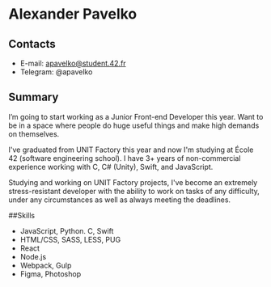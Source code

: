 # Alexander Pavelko

## Contacts
* E-mail: apavelko@student.42.fr
* Telegram: @apavelko

## Summary
I’m going to start working as a Junior Front-end Developer this year. Want to be in a space where people do huge useful things and make high demands on themselves.

I've graduated from UNIT Factory this year and now I'm studying at École 42 (software engineering school). I have 3+ years of non-commercial experience working with C, C# (Unity), Swift, and JavaScript.

Studying and working on UNIT Factory projects, I've become an extremely stress-resistant developer with the ability to work on tasks of any difficulty, under any circumstances as well as always meeting the deadlines.

##Skills
* JavaScript, Python. C, Swift
* HTML/CSS, SASS, LESS, PUG
* React
* Node.js
* Webpack, Gulp
* Figma, Photoshop
